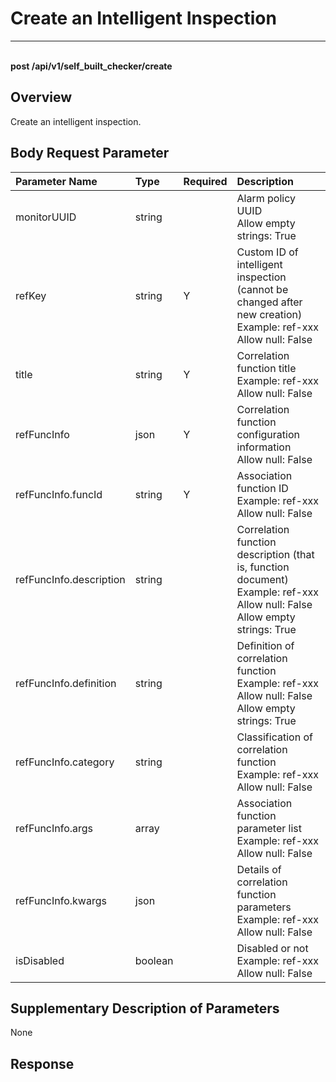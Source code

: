 # Create an Intelligent Inspection

---

<br />**post /api/v1/self_built_checker/create**

## Overview
Create an intelligent inspection.




## Body Request Parameter

| Parameter Name        | Type     | Required   | Description              |
|:-----------|:-------|:-----|:----------------|
| monitorUUID | string |  | Alarm policy UUID<br>Allow empty strings: True <br> |
| refKey | string | Y | Custom ID of intelligent inspection (cannot be changed after new creation)<br>Example: ref-xxx <br>Allow null: False <br> |
| title | string | Y | Correlation function title<br>Example: ref-xxx <br>Allow null: False <br> |
| refFuncInfo | json | Y | Correlation function configuration information<br>Allow null: False <br> |
| refFuncInfo.funcId | string | Y | Association function ID<br>Example: ref-xxx <br>Allow null: False <br> |
| refFuncInfo.description | string |  | Correlation function description (that is, function document)<br>Example: ref-xxx <br>Allow null: False <br>Allow empty strings: True <br> |
| refFuncInfo.definition | string |  | Definition of correlation function<br>Example: ref-xxx <br>Allow null: False <br>Allow empty strings: True <br> |
| refFuncInfo.category | string |  | Classification of correlation function<br>Example: ref-xxx <br>Allow null: False <br> |
| refFuncInfo.args | array |  | Association function parameter list<br>Example: ref-xxx <br>Allow null: False <br> |
| refFuncInfo.kwargs | json |  | Details of correlation function parameters<br>Example: ref-xxx <br>Allow null: False <br> |
| isDisabled | boolean |  | Disabled or not<br>Example: ref-xxx <br>Allow null: False <br> |

## Supplementary Description of Parameters

None





## Response
```shell
 
```




